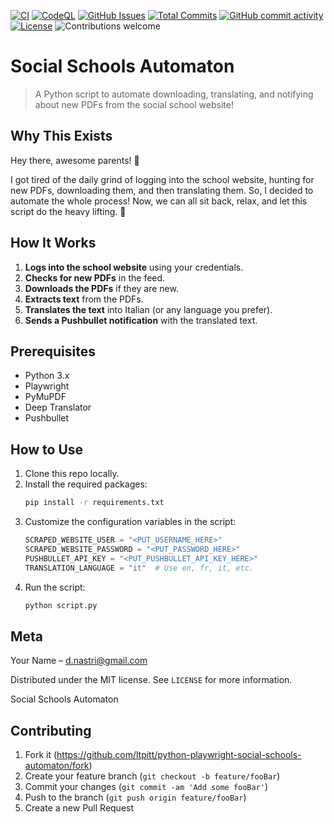 [![CI](https://github.com/ltpitt/python-playwright-social-schools-automaton/workflows/CI/badge.svg)](https://github.com/ltpitt/python-playwright-social-schools-automaton/actions)
[![CodeQL](https://github.com/ltpitt/python-playwright-social-schools-automaton/workflows/CodeQL/badge.svg)](https://github.com/ltpitt/python-playwright-social-schools-automaton/actions?query=workflow%3ACodeQL)
[![GitHub Issues](https://img.shields.io/github/issues-raw/ltpitt/python-playwright-social-schools-automaton)](https://github.com/ltpitt/python-playwright-social-schools-automaton/issues)
[![Total Commits](https://img.shields.io/github/last-commit/ltpitt/python-playwright-social-schools-automaton)](https://github.com/ltpitt/python-playwright-social-schools-automaton/commits)
[![GitHub commit activity](https://img.shields.io/github/commit-activity/4w/ltpitt/python-playwright-social-schools-automaton?foo=bar)](https://github.com/ltpitt/python-playwright-social-schools-automaton/commits)
[![License](https://img.shields.io/badge/license-MIT-blue.svg)](https://github.com/ltpitt/python-playwright-social-schools-automaton/blob/master/LICENSE)
![Contributions welcome](https://img.shields.io/badge/contributions-welcome-orange.svg)

# Social Schools Automaton
> A Python script to automate downloading, translating, and notifying about new PDFs from the social school website!

## Why This Exists

Hey there, awesome parents! 🎉

I got tired of the daily grind of logging into the school website, hunting for new PDFs, downloading them, and then translating them. So, I decided to automate the whole process! Now, we can all sit back, relax, and let this script do the heavy lifting. 🚀

## How It Works

1. **Logs into the school website** using your credentials.
2. **Checks for new PDFs** in the feed.
3. **Downloads the PDFs** if they are new.
4. **Extracts text** from the PDFs.
5. **Translates the text** into Italian (or any language you prefer).
6. **Sends a Pushbullet notification** with the translated text.

## Prerequisites

- Python 3.x
- Playwright
- PyMuPDF
- Deep Translator
- Pushbullet

## How to Use

1. Clone this repo locally.
2. Install the required packages:
    ```bash
    pip install -r requirements.txt
    ```
3. Customize the configuration variables in the script:
    ```python
    SCRAPED_WEBSITE_USER = "<PUT_USERNAME_HERE>"
    SCRAPED_WEBSITE_PASSWORD = "<PUT_PASSWORD_HERE>"
    PUSHBULLET_API_KEY = "<PUT_PUSHBULLET_API_KEY_HERE>"
    TRANSLATION_LANGUAGE = "it"  # Use en, fr, it, etc.
    ```
4. Run the script:
    ```bash
    python script.py
    ```

## Meta

Your Name – [d.nastri@gmail.com](mailto:d.nastri@gmail.com)

Distributed under the MIT license. See ``LICENSE`` for more information.

Social Schools Automaton

## Contributing

1. Fork it (<https://github.com/ltpitt/python-playwright-social-schools-automaton/fork>)
2. Create your feature branch (`git checkout -b feature/fooBar`)
3. Commit your changes (`git commit -am 'Add some fooBar'`)
4. Push to the branch (`git push origin feature/fooBar`)
5. Create a new Pull Request
